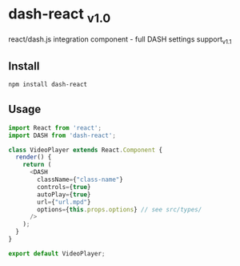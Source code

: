 # dash-react <sub>v1.0</sub>

react/dash.js integration component - full DASH settings support<sub>v1.1</sub>

## Install

```bash
npm install dash-react
```

## Usage

```js | pure
import React from 'react';
import DASH from 'dash-react';

class VideoPlayer extends React.Component {
  render() {
    return (
      <DASH 
        className={"class-name"}
        controls={true}
        autoPlay={true}
        url={"url.mpd"}
        options={this.props.options} // see src/types/
      />
    );
  }
}

export default VideoPlayer;
```

